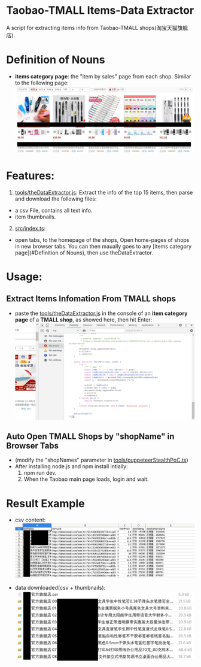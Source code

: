 # Taobao-TMALL Items-Data Extractor
A script for extracting items info from Taobao-TMALL shops(淘宝天猫旗舰店). 

# Definition of Nouns
+ **items category page**: the "item by sales" page from each shop. Similar to the following page:
  ![item category page](./img/example_item_by_sales_page.jpg)

# Features:
1. [tools/theDataExtractor.js](./tools/theDataExtractor.js): Extract the info of the top 15 items, then parse and download the following files:
  + a csv File, contains all text info.
  + item thumbnails.

2. [src/index.ts](./src/index.ts):
  + open tabs, to the homepage of the shops, 
Open home-pages of shops in new browser tabs. You can then maually goes to any [items category page](#Definition of Nouns), then use theDataExtractor.


# Usage:
## Extract Items Infomation From TMALL shops
   + paste the [tools/theDataExtractor.js](./tools/theDataExtractor.js) in the console of an **item category page** of a **TMALL shop**, as showed here, then hit Enter:
   ![basic usage](./img/example_usage.png)

## Auto Open TMALL Shops by "shopName" in Browser Tabs
+ (modify the "shopNames" parameter in [tools/puppeteerStealthPoC.ts](./tools/puppeteerStealthPoC.ts))
+ After installing node.js and npm install intially:
  1. npm run dev.
  2. When the Taobao main page loads, login and wait.

# Result Example
+ csv content:
  ![item data in csv](./img/example_csv.jpg)
  
+ data downloaded(csv + thumbnails):
  ![item data and thumbnails](./img/example_dowloaded_data.jpg)

